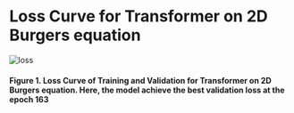 # Loss Curve for Transformer on 2D Burgers equation
![loss](https://github.com/user-attachments/assets/ab38a623-62de-4777-9daa-a596b6aace5e)
#### Figure 1. Loss Curve of Training and Validation for Transformer on 2D Burgers equation. Here, the model achieve the best validation loss at the epoch 163
